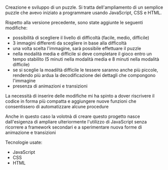 Creazione e sviluppo di un puzzle. Si tratta dell'ampliamento di un semplice puzzle che avevo iniziato a programmare usando JavaScript, CSS e HTML. 

Rispetto alla versione precedente, sono state aggiunte le seguenti modifiche:
- possibilità di scegliere il livello di difficoltà (facile, medio, difficile)
- 3 immagini differenti da scegliere in base alla difficoltà
- una volta scelta l'immagine, sarà possibile effettuare il puzzle
- nella modalità media e difficile si deve completare il gioco entro un tempo stabilito (5 minuti nella modalità media e 8 minuti nella modalità difficile)
- se si sceglie la moadiltà difficile le tessere saranno anche più piccole, rendendo più ardua la decodificazione dei dettagli che compongono l'immagine
- presenza di animazioni e transizioni

La necessità di inserire delle modifiche mi ha spinto a dover riscrivere il codice in forma più compatta e aggiungere nuove funzioni che consentissero di automatizzare alcune procedure

Anche in questo caso la volotnà di creare questo progetto nasce dall'esigenza di ampliare ulteriormente l'utilizzo di JavaScript senza ricorrere a framework secondari e a sperimentare nuova forme di animazione e transizioni

Tecnologie usate:
- JavaScript
- CSS
- HTML

